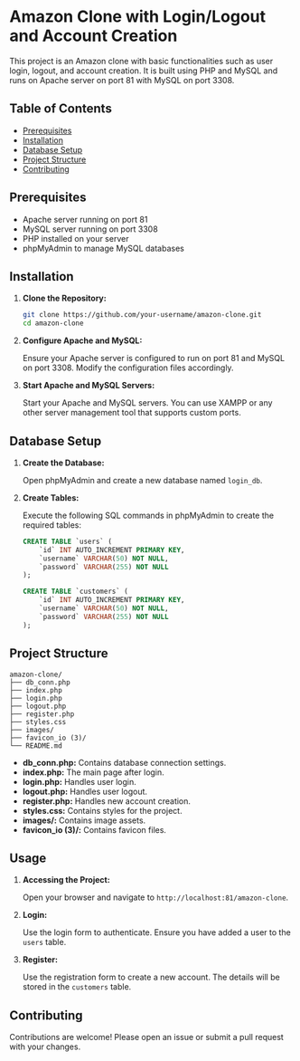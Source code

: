 # Amazon Clone with Login/Logout and Account Creation

This project is an Amazon clone with basic functionalities such as user login, logout, and account creation. It is built using PHP and MySQL and runs on Apache server on port 81 with MySQL on port 3308.

## Table of Contents

- [Prerequisites](#prerequisites)
- [Installation](#installation)
- [Database Setup](#database-setup)
- [Project Structure](#project-structure)
- [Contributing](#contributing)

## Prerequisites

- Apache server running on port 81
- MySQL server running on port 3308
- PHP installed on your server
- phpMyAdmin to manage MySQL databases

## Installation

1. **Clone the Repository:**

    ```bash
    git clone https://github.com/your-username/amazon-clone.git
    cd amazon-clone
    ```

2. **Configure Apache and MySQL:**

   Ensure your Apache server is configured to run on port 81 and MySQL on port 3308. Modify the configuration files accordingly.

3. **Start Apache and MySQL Servers:**

    Start your Apache and MySQL servers. You can use XAMPP or any other server management tool that supports custom ports.

## Database Setup

1. **Create the Database:**

   Open phpMyAdmin and create a new database named `login_db`.

2. **Create Tables:**

   Execute the following SQL commands in phpMyAdmin to create the required tables:

    ```sql
    CREATE TABLE `users` (
        `id` INT AUTO_INCREMENT PRIMARY KEY,
        `username` VARCHAR(50) NOT NULL,
        `password` VARCHAR(255) NOT NULL
    );

    CREATE TABLE `customers` (
        `id` INT AUTO_INCREMENT PRIMARY KEY,
        `username` VARCHAR(50) NOT NULL,
        `password` VARCHAR(255) NOT NULL
    );
    ```

## Project Structure

```
amazon-clone/
├── db_conn.php
├── index.php
├── login.php
├── logout.php
├── register.php
├── styles.css
├── images/
├── favicon_io (3)/
└── README.md
```

- **db_conn.php:** Contains database connection settings.
- **index.php:** The main page after login.
- **login.php:** Handles user login.
- **logout.php:** Handles user logout.
- **register.php:** Handles new account creation.
- **styles.css:** Contains styles for the project.
- **images/:** Contains image assets.
- **favicon_io (3)/:** Contains favicon files.

## Usage

1. **Accessing the Project:**

   Open your browser and navigate to `http://localhost:81/amazon-clone`.

2. **Login:**

   Use the login form to authenticate. Ensure you have added a user to the `users` table.

3. **Register:**

   Use the registration form to create a new account. The details will be stored in the `customers` table.


## Contributing

Contributions are welcome! Please open an issue or submit a pull request with your changes.

